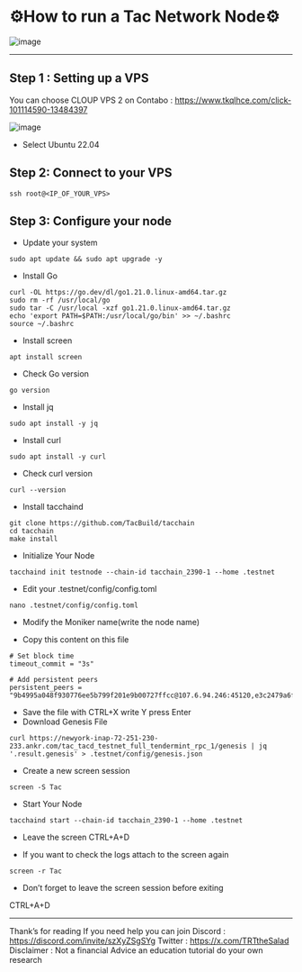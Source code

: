 # ⚙️How to run a Tac Network Node⚙️

![image](https://github.com/user-attachments/assets/7fc134aa-15ed-42c6-b190-67848b4ce9f9)

---

## Step 1 : Setting up a VPS
You can choose CLOUP VPS 2 on Contabo : https://www.tkqlhce.com/click-101114590-13484397

![image](https://github.com/user-attachments/assets/94b0b6f0-5f38-46a0-a3c7-93de207a4ac9)

- Select Ubuntu 22.04


## Step 2: Connect to your VPS
 ```
ssh root@<IP_OF_YOUR_VPS>
 ```
## Step 3: Configure your node

- Update your system
 ```
sudo apt update && sudo apt upgrade -y
 ```
- Install Go
 ```
curl -OL https://go.dev/dl/go1.21.0.linux-amd64.tar.gz
sudo rm -rf /usr/local/go
sudo tar -C /usr/local -xzf go1.21.0.linux-amd64.tar.gz
echo 'export PATH=$PATH:/usr/local/go/bin' >> ~/.bashrc
source ~/.bashrc
 ```
- Install screen
 ```
apt install screen
 ```
- Check Go version
 ```
go version
 ```
- Install jq
 ```
sudo apt install -y jq
 ```
- Install curl
 ```
sudo apt install -y curl
 ```
- Check curl version
 ```
curl --version
 ```
- Install tacchaind
 ```
git clone https://github.com/TacBuild/tacchain
cd tacchain
make install
 ```
- Initialize Your Node
 ```
tacchaind init testnode --chain-id tacchain_2390-1 --home .testnet
 ```
- Edit your .testnet/config/config.toml
 ```
nano .testnet/config/config.toml
 ```
- Modify the Moniker name(write the node name)

- Copy this content on this file
 ```
# Set block time
timeout_commit = "3s"

# Add persistent peers
persistent_peers = "9b4995a048f930776ee5b799f201e9b00727ffcc@107.6.94.246:45120,e3c2479a6f418841bd64bae6dff027ea3efc1987@72.251.230.233:45120,fbf04b3d67705ed48831aa80ebe733775e672d1a@107.6.94.246:45110,5a6f0e342ea66cb769194c81141ffbff7417fbcd@72.251.230.233:45110"
 ```
- Save the file with CTRL+X write Y press Enter
- Download Genesis File
 ```
curl https://newyork-inap-72-251-230-233.ankr.com/tac_tacd_testnet_full_tendermint_rpc_1/genesis | jq '.result.genesis' > .testnet/config/genesis.json
 ```
- Create a new screen session
 ```
screen -S Tac
 ```
- Start Your Node
 ```
tacchaind start --chain-id tacchain_2390-1 --home .testnet
 ```
- Leave the screen
CTRL+A+D

- If you want to check the logs attach to the screen again
 ```
screen -r Tac
 ```
- Don’t forget to leave the screen session before exiting

CTRL+A+D

---

Thank’s for reading
If you need help you can join Discord : https://discord.com/invite/szXyZSgSYg
Twitter : https://x.com/TRTtheSalad
Disclaimer : Not a financial Advice an education tutorial do your own research
